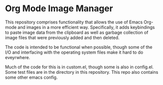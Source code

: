 # Org Mode Image Manager

This repository comprises functionality that allows the use of Emacs Org-mode and images in a more efficient way. Specifically, it adds keybindings to paste image data from the clipboard as well as garbage collection of image files that were previously added and then deleted.

The code is intended to be functional when possible, though some of the I/O and interfacing with the operating system files make it hard to do eveyrwhere.

Much of the  code for this is in custom.el, though some is also in config.el. Some test files are in the directory in this repository. This repo also contains some other emacs config.
